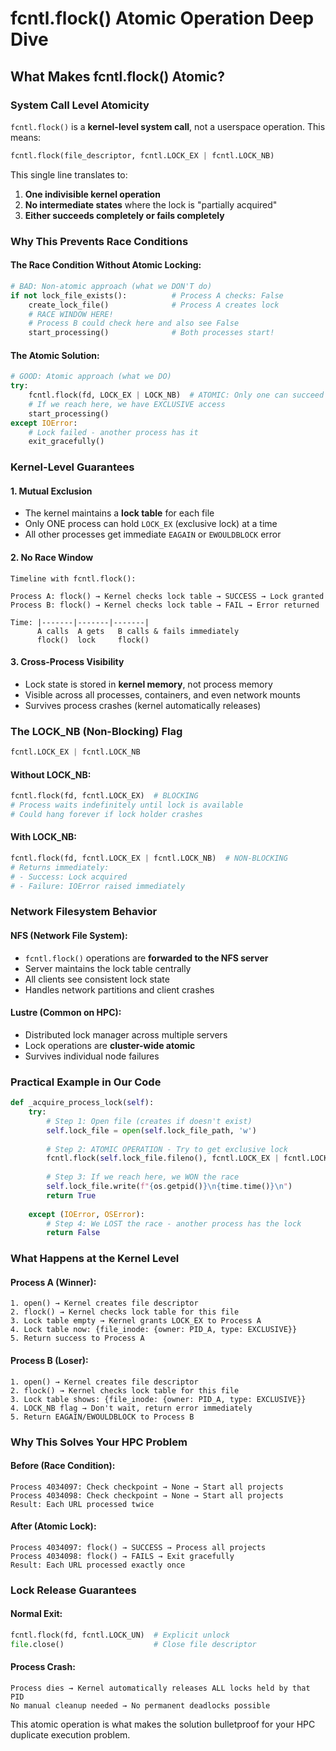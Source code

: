 # fcntl.flock() Atomic Operation Deep Dive

## What Makes fcntl.flock() Atomic?

### **System Call Level Atomicity**

`fcntl.flock()` is a **kernel-level system call**, not a userspace operation. This means:

```python
fcntl.flock(file_descriptor, fcntl.LOCK_EX | fcntl.LOCK_NB)
```

This single line translates to:
1. **One indivisible kernel operation**
2. **No intermediate states** where the lock is "partially acquired"
3. **Either succeeds completely or fails completely**

### **Why This Prevents Race Conditions**

#### **The Race Condition Without Atomic Locking:**
```python
# BAD: Non-atomic approach (what we DON'T do)
if not lock_file_exists():          # Process A checks: False
    create_lock_file()              # Process A creates lock
    # RACE WINDOW HERE!
    # Process B could check here and also see False
    start_processing()              # Both processes start!
```

#### **The Atomic Solution:**
```python
# GOOD: Atomic approach (what we DO)
try:
    fcntl.flock(fd, LOCK_EX | LOCK_NB)  # ATOMIC: Only one can succeed
    # If we reach here, we have EXCLUSIVE access
    start_processing()
except IOError:
    # Lock failed - another process has it
    exit_gracefully()
```

### **Kernel-Level Guarantees**

#### **1. Mutual Exclusion**
- The kernel maintains a **lock table** for each file
- Only ONE process can hold `LOCK_EX` (exclusive lock) at a time
- All other processes get immediate `EAGAIN` or `EWOULDBLOCK` error

#### **2. No Race Window**
```
Timeline with fcntl.flock():

Process A: flock() → Kernel checks lock table → SUCCESS → Lock granted
Process B: flock() → Kernel checks lock table → FAIL → Error returned

Time: |-------|-------|-------|
      A calls  A gets   B calls & fails immediately
      flock()  lock     flock()
```

#### **3. Cross-Process Visibility**
- Lock state is stored in **kernel memory**, not process memory
- Visible across all processes, containers, and even network mounts
- Survives process crashes (kernel automatically releases)

### **The LOCK_NB (Non-Blocking) Flag**

```python
fcntl.LOCK_EX | fcntl.LOCK_NB
```

#### **Without LOCK_NB:**
```python
fcntl.flock(fd, fcntl.LOCK_EX)  # BLOCKING
# Process waits indefinitely until lock is available
# Could hang forever if lock holder crashes
```

#### **With LOCK_NB:**
```python
fcntl.flock(fd, fcntl.LOCK_EX | fcntl.LOCK_NB)  # NON-BLOCKING
# Returns immediately:
# - Success: Lock acquired
# - Failure: IOError raised immediately
```

### **Network Filesystem Behavior**

#### **NFS (Network File System):**
- `fcntl.flock()` operations are **forwarded to the NFS server**
- Server maintains the lock table centrally
- All clients see consistent lock state
- Handles network partitions and client crashes

#### **Lustre (Common on HPC):**
- Distributed lock manager across multiple servers
- Lock operations are **cluster-wide atomic**
- Survives individual node failures

### **Practical Example in Our Code**

```python
def _acquire_process_lock(self):
    try:
        # Step 1: Open file (creates if doesn't exist)
        self.lock_file = open(self.lock_file_path, 'w')
        
        # Step 2: ATOMIC OPERATION - Try to get exclusive lock
        fcntl.flock(self.lock_file.fileno(), fcntl.LOCK_EX | fcntl.LOCK_NB)
        
        # Step 3: If we reach here, we WON the race
        self.lock_file.write(f"{os.getpid()}\n{time.time()}\n")
        return True
        
    except (IOError, OSError):
        # Step 4: We LOST the race - another process has the lock
        return False
```

### **What Happens at the Kernel Level**

#### **Process A (Winner):**
```
1. open() → Kernel creates file descriptor
2. flock() → Kernel checks lock table for this file
3. Lock table empty → Kernel grants LOCK_EX to Process A
4. Lock table now: {file_inode: {owner: PID_A, type: EXCLUSIVE}}
5. Return success to Process A
```

#### **Process B (Loser):**
```
1. open() → Kernel creates file descriptor  
2. flock() → Kernel checks lock table for this file
3. Lock table shows: {file_inode: {owner: PID_A, type: EXCLUSIVE}}
4. LOCK_NB flag → Don't wait, return error immediately
5. Return EAGAIN/EWOULDBLOCK to Process B
```

### **Why This Solves Your HPC Problem**

#### **Before (Race Condition):**
```
Process 4034097: Check checkpoint → None → Start all projects
Process 4034098: Check checkpoint → None → Start all projects
Result: Each URL processed twice
```

#### **After (Atomic Lock):**
```
Process 4034097: flock() → SUCCESS → Process all projects
Process 4034098: flock() → FAILS → Exit gracefully
Result: Each URL processed exactly once
```

### **Lock Release Guarantees**

#### **Normal Exit:**
```python
fcntl.flock(fd, fcntl.LOCK_UN)  # Explicit unlock
file.close()                    # Close file descriptor
```

#### **Process Crash:**
```
Process dies → Kernel automatically releases ALL locks held by that PID
No manual cleanup needed → No permanent deadlocks possible
```

This atomic operation is what makes the solution bulletproof for your HPC duplicate execution problem.